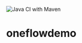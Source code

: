 ![Java CI with Maven](https://github.com/korayguney/oneflowdemo/actions/workflows/build.yml/badge.svg?branch=master)


# oneflowdemo
